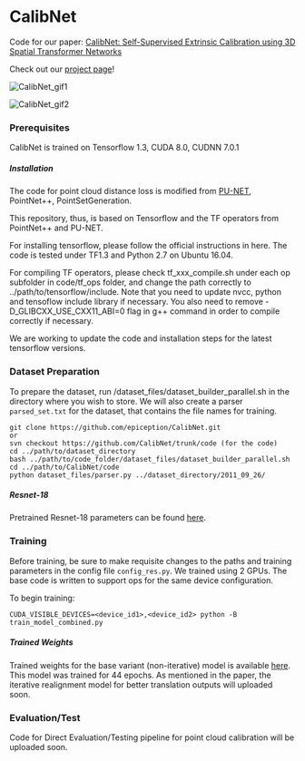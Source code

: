 # CalibNet

Code for our paper:
[CalibNet: Self-Supervised Extrinsic Calibration using 3D Spatial Transformer Networks](https://arxiv.org/pdf/1803.08181.pdf)

Check out our [project page](https://epiception.github.io/CalibNet/)!

![CalibNet_gif1](https://media.giphy.com/media/1zjOgLf7j4lHmeMubG/giphy.gif)

![CalibNet_gif2](https://media.giphy.com/media/ZxBoVReja22gRhC1tm/giphy.gif)

### Prerequisites
CalibNet is trained on Tensorflow 1.3, CUDA 8.0, CUDNN 7.0.1


##### Installation

The code for point cloud distance loss is modified from [PU-NET](https://github.com/yulequan/PU-Net), PointNet++, PointSetGeneration.

This repository, thus, is based on Tensorflow and the TF operators from PointNet++ and PU-NET.

For installing tensorflow, please follow the official instructions in here. The code is tested under TF1.3 and Python 2.7 on Ubuntu 16.04.

For compiling TF operators, please check tf_xxx_compile.sh under each op subfolder in code/tf_ops folder, and change the path correctly to ../path/to/tensorflow/include. Note that you need to update nvcc, python and tensoflow include library if necessary. You also need to remove -D_GLIBCXX_USE_CXX11_ABI=0 flag in g++ command in order to compile correctly if necessary.

We are working to update the code and installation steps for the latest tensorflow versions.

### Dataset Preparation

To prepare the dataset, run /dataset_files/dataset_builder_parallel.sh in the directory where you wish to store. We will also create a parser `parsed_set.txt` for the dataset, that contains the file names for training.

```
git clone https://github.com/epiception/CalibNet.git
or
svn checkout https://github.com/CalibNet/trunk/code (for the code)
cd ../path/to/dataset_directory
bash ../path/to/code_folder/dataset_files/dataset_builder_parallel.sh
cd ../path/to/CalibNet/code
python dataset_files/parser.py ../dataset_directory/2011_09_26/
```
##### Resnet-18
Pretrained Resnet-18 parameters can be found [here](https://drive.google.com/open?id=1XGqdBH3A88m1LgUIe5tS7VjKjtQc1A6V).


### Training

Before training, be sure to make requisite changes to the paths and training parameters in the config file `config_res.py`.
We trained using 2 GPUs. The base code is written to support ops for the same device configuration. 

To begin training:
```
CUDA_VISIBLE_DEVICES=<device_id1>,<device_id2> python -B train_model_combined.py
```

##### Trained Weights
Trained weights for the base variant (non-iterative) model is available [here](https://drive.google.com/drive/folders/138hq7OgTEBmG-wK52h7gchg5ob1WqARn?usp=sharing). This model was trained for 44 epochs. As mentioned in the paper, the iterative realignment model for better translation outputs will uploaded soon.

### Evaluation/Test
Code for Direct Evaluation/Testing pipeline for point cloud calibration will be uploaded soon.
